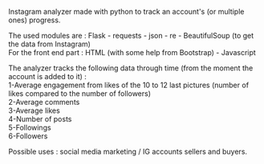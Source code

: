 Instagram analyzer made with python to track an account's (or multiple ones) progress.

The used modules are : Flask - requests - json - re - BeautifulSoup (to get the data from Instagram)  
For the front end part : HTML (with some help from Bootstrap) - Javascript  

The analyzer tracks the following data through time (from the moment the account is added to it) :   
1-Average engagement from likes of the 10 to 12 last pictures (number of likes compared to the number of followers)  
2-Average comments  
3-Average likes   
4-Number of posts   
5-Followings  
6-Followers    
  
Possible uses : social media marketing / IG accounts sellers and buyers.
